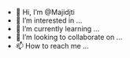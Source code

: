 - 👋 Hi, I’m @Majidjti
- 👀 I’m interested in ...
- 🌱 I’m currently learning ...
- 💞️ I’m looking to collaborate on ...
- 📫 How to reach me ...

<!---
Majidjti/Majidjti is a ✨ special ✨ repository because its `README.md` (this file) appears on your GitHub profile.
You can click the Preview link to take a look at your changes.
--->
